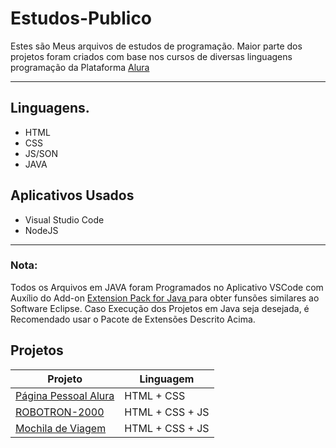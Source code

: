 # Estudos-Publico
Estes são Meus arquivos de estudos de programação. Maior parte dos projetos foram criados com base nos cursos de diversas linguagens programação da Plataforma <a href="https://www.alura.com.br"> Alura </a>

---

## Linguagens.

- HTML
- CSS
- JS/SON
- JAVA

## Aplicativos Usados
- Visual Studio Code
- NodeJS

---
### Nota:
Todos os Arquivos em JAVA foram Programados no Aplicativo VSCode com Auxílio do Add-on <a href="https://marketplace.visualstudio.com/items?itemName=vscjava.vscode-java-pack">Extension Pack for Java </a> para obter funsões similares ao Software Eclipse.
Caso Execução dos Projetos em Java seja desejada, é Recomendado usar o Pacote de Extensões Descrito Acima.

## Projetos

| Projeto | Linguagem |
|---------|-----------|
| [Página Pessoal Alura](https://github.com/Kauan-Gama/Estudos-Publico/tree/main/HTML%20%2B%20JS/PROJETO_1) | HTML + CSS |
| [ROBOTRON-2000](https://github.com/Kauan-Gama/Estudos-Publico/tree/main/HTML%20%2B%20JS/ROBOTRON)| HTML + CSS + JS |
| [Mochila de Viagem](https://github.com/Kauan-Gama/Estudos-Publico/tree/main/HTML%20%2B%20JS/MOCHILA) | HTML + CSS + JS |

